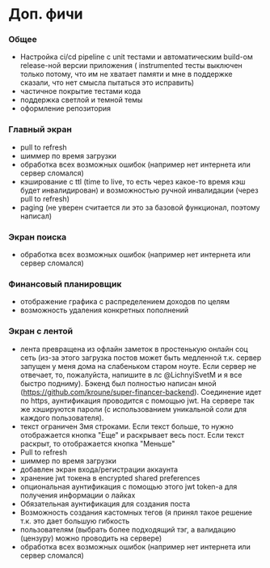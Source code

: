 # Доп. фичи

### Общее

* Настройка ci/cd pipeline с unit тестами и автоматическим build-ом release-ной версии приложения (
instrumented тесты выключен только потому, что им не хватает памяти и мне в поддержке сказали, что
нет смысла пытаться это исправить)
* частичное покрытие тестами кода
* поддержка светлой и темной темы
* оформление репозитория

### Главный экран

* pull to refresh
* шиммер по время загрузки
* обработка всех возможных ошибок (например нет интернета или сервер сломался)
* кэширование с ttl (time to live, то есть через какое-то время кэш будет инвалидирован) и возможностью ручной инвалидации (через pull to refresh)
* paging (не уверен считается ли это за базовой функционал, поэтому написал)

### Экран поиска

* обработка всех возможных ошибок (например нет интернета или сервер сломался)

### Финансовый планировщик

* отображение графика с распределением доходов по целям
* возможность удаления конкретных пополнений

### Экран с лентой

* лента превращена из офлайн заметок в простенькую онлайн соц сеть (из-за этого загрузка постов может
быть медленной т.к. сервер запущен у меня дома на слабеньком старом ноуте. Если сервер не отвечает,
то, пожалуйста, напишите в лс @LichnyiSvetM и я все быстро подниму). Бэкенд был полностью написан
мной (https://github.com/kroune/super-financer-backend). Соединение идет по https, аунтификация
проводится с помощью jwt. На сервере так же хэшируются пароли (с использованием уникальной соли для
каждого пользователя).
* текст ограничен 3мя строками. Если текст больше, то нужно отображается кнопка "Еще" и раскрывает
весь пост. Если текст раскрыт, то отображается кнопка "Меньше"
* Pull to refresh
* шиммер по время загрузки
* добавлен экран входа/регистрации аккаунта
* хранение jwt токена в encrypted shared preferences
* опциональная аунтификация с помощью этого jwt token-а для получения информации о лайках
* Обязательная аунтификация для создания поста
* Возможность создания кастомных тегов (я принял такое решение т.к. это дает большую гибкость
* пользователям (выбрать более подходящий тэг, а валидацию (цензуру) можно проводить на сервере)
* обработка всех возможных ошибок (например нет интернета или сервер сломался)